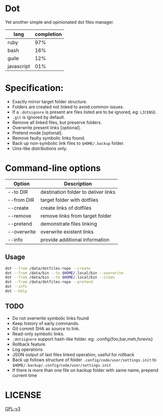# Dot
Yet another simple and opinionated dot files manager.

| lang       | completion |
|------------|------------|
| ruby       | 97%        |
| bash       | 16%        |
| guile      | 12%        |
| javascript | 01%        |

# Specification:
 - Exactly mirror target folder structure.
 - Folders are created not linked to avoid common issues.
 - If a `.dotsignore` is present are files listed are to be ignored, eg: `LICENSE`.
 - `.git` is ignored by default.
 - Remove all linked files, but preserve folders.
 - Overwrite present links [optional].
 - Pretend mode [optional].
 - Remove faulty symbolic links found.
 - Back up non-symbolic link files to `$HOME/.backup` folder.
 - Unix-like distributions only.

# Command-line options
    
| Option        | Description                          |
|---------------|--------------------------------------|
| --to DIR      | destination folder to deliver links  |
| --from DIR    | target folder with dotfiles          |
| --create      | create links of dotfiles             |
| --remove      | remove links from target folder      |
| --pretend     | demonstrate files linking            |
| --overwrite   | overwrite existent links             |
| --info        | provide additional information       |

## Usage

```sh
dot --from /data/dotfiles-repo --create
dot --from /data/bin --to $HOME/.local/bin --overwrite
dot --from /data/bin --to $HOME/.local/bin --clean
dot --from /data/dotfiles-repo --pretend
dot --info
dot --help
```

## TODO
- Do not overwrite symbolic links found
- Keep history of early commands.
- Git commit SHA as source to link.
- Read-only symbolic links.
- `.dotsignore` support hash-like folder. eg: .config{foo,bar,meh,forevis}
- Rollback feature.
- Log operations
- JSON output of last files linked operation, useful for rollback
- Back up follows structure of folder `.config/code/user/settings.init` to `$HOME/.backup/.config/code/user/settings.init`
- If there is more than one file on backup folder with same name, prepend current time

# LICENSE

[GPL-v3](https://www.gnu.org/licenses/gpl-3.0.en.html)
